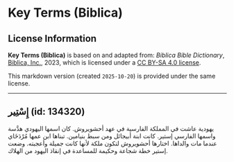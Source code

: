# Key Terms (Biblica)

## License Information

**Key Terms (Biblica)** is based on and adapted from: _Biblica Bible Dictionary_, [Biblica, Inc.](https://www.biblica.com/), 2023, which is licensed under a [CC BY-SA 4.0 license](https://creativecommons.org/licenses/by-sa/4.0/legalcode.en).

This markdown version (created `2025-10-20`) is provided under the same license.



--------------------------------

## إِسْتِير (id: 134320)

يهودية عاشت في المملكة الفارسية في عهد أحشويروش. كان اسمها اليهودي هدَّسة واسمها الفارسي إستير. كانت ابنة أبيجائل ومن سبط بنيامين. تبناها ابن عمها مُرْدَخَاي عندما مات والداها. اختارها أحشويروش لتكون ملكة لأنها كانت جميلة وأعجبته. وضعت إستير خطة شجاعة وحكيمة للمساعدة في إنقاذ اليهود من الهلاك.


